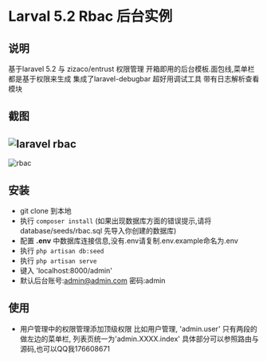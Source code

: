 # Larval 5.2 Rbac 后台实例

## 说明

基于laravel 5.2 与 zizaco/entrust 权限管理
开箱即用的后台模板.面包线,菜单栏都是基于权限来生成
集成了laravel-debugbar 超好用调试工具
带有日志解析查看模块


## 截图

## ![laravel rbac](http://o7ze7op4t.bkt.clouddn.com/QQ%E6%88%AA%E5%9B%BE20160530163207.png)



![rbac](http://o7ze7op4t.bkt.clouddn.com/QQ%E6%88%AA%E5%9B%BE20160530163112.png)



## 安装

- git clone 到本地
- 执行 `composer install` (如果出现数据库方面的错误提示,请将 database/seeds/rbac.sql 先导入你创建的数据库)
- 配置 **.env** 中数据库连接信息,没有.env请复制.env.example命名为.env
- 执行 `php artisan db:seed`
- 执行 `php artisan serve`
- 键入 'localhost:8000/admin'
- 默认后台账号:admin@admin.com 密码:admin


## 使用
- 用户管理中的权限管理添加顶级权限
   比如用户管理, 'admin.user' 只有两段的做左边的菜单栏, 列表页统一为'admin.XXXX.index'
   具体部分可以参照路由与源码,也可以QQ我176608671